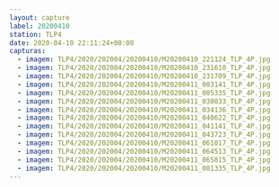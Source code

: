 ```yaml
---
layout: capture
label: 20200410
station: TLP4
date: 2020-04-10 22:11:24+00:00
capturas:
  - imagem: TLP4/2020/202004/20200410/M20200410_221124_TLP_4P.jpg
  - imagem: TLP4/2020/202004/20200410/M20200410_231610_TLP_4P.jpg
  - imagem: TLP4/2020/202004/20200410/M20200410_231709_TLP_4P.jpg
  - imagem: TLP4/2020/202004/20200410/M20200411_003141_TLP_4P.jpg
  - imagem: TLP4/2020/202004/20200410/M20200411_005335_TLP_4P.jpg
  - imagem: TLP4/2020/202004/20200410/M20200411_030033_TLP_4P.jpg
  - imagem: TLP4/2020/202004/20200410/M20200411_034136_TLP_4P.jpg
  - imagem: TLP4/2020/202004/20200410/M20200411_040622_TLP_4P.jpg
  - imagem: TLP4/2020/202004/20200410/M20200411_041141_TLP_4P.jpg
  - imagem: TLP4/2020/202004/20200410/M20200411_043723_TLP_4P.jpg
  - imagem: TLP4/2020/202004/20200410/M20200411_061017_TLP_4P.jpg
  - imagem: TLP4/2020/202004/20200410/M20200411_064513_TLP_4P.jpg
  - imagem: TLP4/2020/202004/20200410/M20200411_065815_TLP_4P.jpg
  - imagem: TLP4/2020/202004/20200410/M20200411_081335_TLP_4P.jpg
---
```

